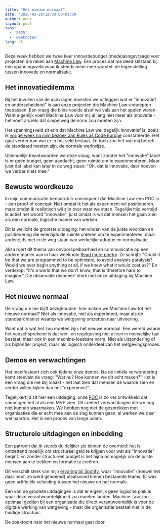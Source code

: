 ```yaml
---
title: "Het nieuwe normaal"
date: '2025-03-28T12:00:00+01:00'
author: Anne
layout: post
tags:
  - '2025'
  - 'weeknotes'
lang: nl
---
```


Deze week hebben we twee keer innovatiebudget (mede)aangevraagd voor projecten die raken
aan [Machine Law](/2025/01/25/machine-law.html). Een proces dat me deed stilstaan bij een spanningsveld waar ik steeds
meer mee worstel: de tegenstelling tussen innovatie en normalisatie.

## Het innovatiedilemma

Bij het invullen van de aanvragen moesten we uitleggen wat er "innovatief en onderscheidend" is aan onze projecten die
Machine Law-concepten toepassen. Een vraag die bijna voelde alsof we vals aan het spelen waren. Want eigenlijk voelt
Machine Law voor mij al lang niet meer als innovatie - het voelt als iets dat simpelweg de norm zou moeten zijn.

Het spanningsveld zit erin dat Machine Law wel degelijk innovatief is, zoals
ik [vorige week na mijn bezoek aan Rules as Code Europe](/2025/03/21/rules-as-code-europe.html) constateerde. Het gaat
verder dan wat er in het veld bestaat. En toch zou het wat mij betreft de standaard moeten zijn, de normale werkwijze.

Uiteindelijk beantwoorden we deze vraag, want zonder het "innovatie" label is er geen budget, geen aandacht, geen ruimte
om te experimenteren. Maar juist dat label kan later in de weg staan: "Oh, dat is innovatie, daar hoeven we verder niets
mee."

## Bewuste woordkeuze

In mijn communicatie benadruk ik consequent dat Machine Law een POC is - een proof of concept. Niet omdat ik het als
experiment wil positioneren, maar omdat ik realistisch wil zijn over waar we staan. Tegelijkertijd vermijd ik actief het
woord "innovatie", juist omdat ik wil dat mensen het gaan zien als een normale, logische manier van werken.

Dit is wellicht de grootste uitdaging: het vinden van de juiste woorden en positionering die enerzijds de ruimte creëren
om te experimenteren, maar anderzijds niet in de weg staan van werkelijke adoptie en normalisatie.

Aliza roert dit thema van onvoorspelbaarheid en communicatie op een andere manier aan in haar
weeknote [Read more poetry](https://tekofsky.nl/2025/03/28/read-more-poetry/). Ze schrijft: "Could it be that we are
programmed to be optimistic, to avoid analysis paralysis? Would we ever begin anything at all, if we knew what it would
cost us?" En verderop: "It's a world that we don't know, that is therefore hard to imagine." Die observatie resoneert
sterk met onze uitdaging bij Machine Law.

## Het nieuwe normaal

De vraag die me blijft bezighouden: hoe maken we Machine Law tot het nieuwe normaal? Niet als innovatie, niet als
experiment, maar als de standaardmanier waarop we wetgeving omzetten naar uitvoering.

Want dat is wat het zou moeten zijn: het nieuwe normaal. Een wereld waarin het vanzelfsprekend is dat wet- en
regelgeving niet alleen in menselijke taal bestaat, maar ook in een machine-leesbare vorm. Niet als uitzondering of als
bijzonder project, maar als logisch onderdeel van het wetgevingsproces.

## Demos en verwachtingen

Het manifesteert zich ook tijdens onze demos. Na de initiële verwondering komt steevast de vraag: "Wat nu? Hoe kunnen we
dit echt maken?" Het is een vraag die me blij maakt - het laat zien dat mensen de waarde zien en verder willen kijken
dan het "experiment".

Tegelijkertijd zit hier een uitdaging: onze [POC](https://github.com/MinBZK/poc-machine-law) is zo ver ontwikkeld dat
sommigen het al als een MVP zien. Dit creëert verwachtingen die we nog niet kunnen waarmaken. We hebben nog niet de
gesprekken met organisaties die er echt mee aan de slag kunnen gaan, al werken we daar wel naartoe. Het is een proces
van lange adem.

## Structurele uitdagingen en inbedding

Een patroon dat ik steeds duidelijker zie binnen de overheid: het is ontzettend moeilijk om structureel geld te krijgen
voor wat als "innovatie" begint. En zonder structureel budget is het bijna onmogelijk om de juiste mensen aan te trekken
en formatie te creëren.

Dit verschilt sterk van mijn [ervaring bij Spotify](/2023/08/03/gov.html), waar "innovatie" (hoewel het daar nooit zo
werd genoemd) plaatsvond binnen bestaande teams. Er was geen artificiële scheiding tussen het nieuwe en het normale.

Een van de grootste uitdagingen is dat er eigenlijk geen logische plek is waar deze verantwoordelijkheid zou moeten
landen. Machine Law zou optimaal gedijen bij een organisatie die direct verantwoordelijk is voor de digitale werking van
wetgeving - maar die organisatie bestaat niet in de huidige structuur.

De zoektocht naar het nieuwe normaal gaat door.
